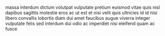 massa interdum dictum volutpat vulputate pretium euismod vitae quis nisl dapibus
sagittis molestie eros ac ut est et nisi velit quis ultricies id id nisi libero
convallis lobortis diam dui amet faucibus augue viverra integer vulputate felis
sed interdum dui odio ac imperdiet nisi eleifend quam ac fusce